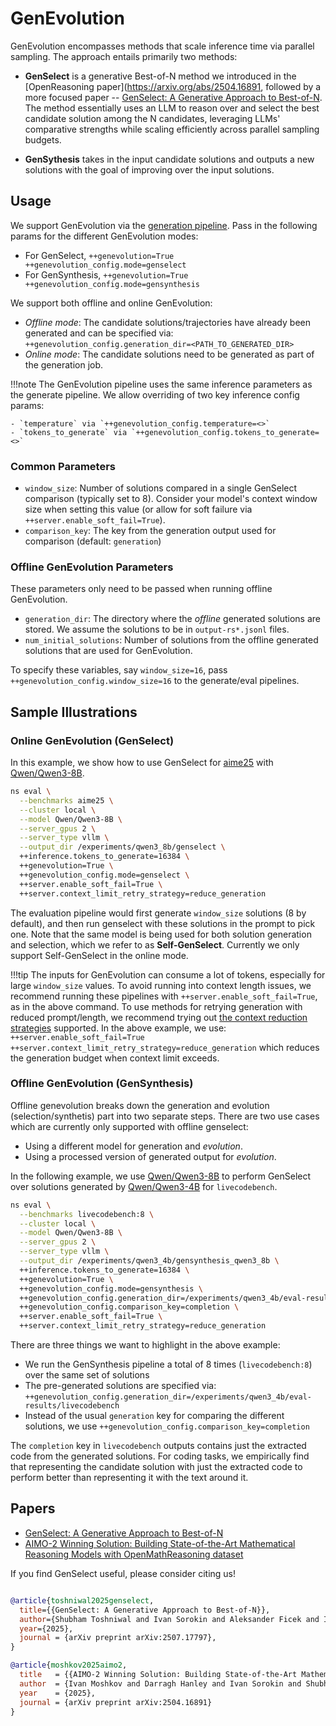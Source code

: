 # GenEvolution

GenEvolution encompasses methods that scale inference time via parallel sampling. The approach entails primarily two methods:


- **GenSelect** is a generative Best-of-N method we introduced in the [OpenReasoning paper](https://arxiv.org/abs/2504.16891, followed by a more focused paper -- [GenSelect: A Generative Approach to Best-of-N](https://arxiv.org/abs/2507.17797). The method essentially uses an LLM to reason over and select the best candidate solution among the N candidates, leveraging LLMs' comparative strengths while scaling efficiently across parallel sampling budgets.

- **GenSythesis** takes in the input candidate solutions and outputs a new solutions with the goal of improving over the input solutions.

## Usage

We support GenEvolution via the [generation pipeline](https://nvidia.github.io/NeMo-Skills/pipelines/generation/).
Pass in the following params for the different GenEvolution modes:

- For GenSelect, `++genevolution=True ++genevolution_config.mode=genselect`
- For GenSynthesis, `++genevolution=True ++genevolution_config.mode=gensynthesis`

We support both offline and online GenEvolution:

- *Offline mode*: The candidate solutions/trajectories have already been generated and can be specified via:
`++genevolution_config.generation_dir=<PATH_TO_GENERATED_DIR>`
- *Online mode*: The candidate solutions need to be generated as part of the generation job.

!!!note
    The GenEvolution pipeline uses the same inference parameters as the generate pipeline. We allow overriding of two key inference config params:

    - `temperature` via `++genevolution_config.temperature=<>`
    - `tokens_to_generate` via `++genevolution_config.tokens_to_generate=<>`



### Common Parameters
- `window_size`: Number of solutions compared in a single GenSelect comparison (typically set to 8). Consider your model's context window size when setting this value (or allow for soft failure via `++server.enable_soft_fail=True`).
- `comparison_key`: The key from the generation output used for comparison (default: `generation`)

### Offline GenEvolution Parameters

These parameters only need to be passed when running offline GenEvolution.

- `generation_dir`: The directory where the *offline* generated solutions are stored. We assume the solutions to be in `output-rs*.jsonl` files.
- `num_initial_solutions`: Number of solutions from the offline generated solutions that are used for GenEvolution.


To specify these variables, say `window_size=16`, pass `++genevolution_config.window_size=16` to the generate/eval pipelines.


## Sample Illustrations


### Online GenEvolution (GenSelect)

In this example, we show how to use GenSelect for [aime25](https://nvidia.github.io/NeMo-Skills/evaluation/natural-math/) with [Qwen/Qwen3-8B](https://huggingface.co/Qwen/Qwen3-8B).

```bash hl_lines="9-10"
ns eval \
  --benchmarks aime25 \
  --cluster local \
  --model Qwen/Qwen3-8B \
  --server_gpus 2 \
  --server_type vllm \
  --output_dir /experiments/qwen3_8b/genselect \
  ++inference.tokens_to_generate=16384 \
  ++genevolution=True \
  ++genevolution_config.mode=genselect \
  ++server.enable_soft_fail=True \
  ++server.context_limit_retry_strategy=reduce_generation
```

The evaluation pipeline would first generate `window_size` solutions (8 by default), and then run genselect with these solutions in the prompt to pick one.
Note that the same model is being used for both solution generation and selection, which we refer to as **Self-GenSelect**.
Currently we only support Self-GenSelect in the online mode.

!!!tip
    The inputs for GenEvolution can consume a lot of tokens, especially for large `window_size` values.
    To avoid running into context length issues, we recommend running these pipelines with `++server.enable_soft_fail=True`, as in the above command.
    To use methods for retrying generation with reduced prompt/length, we recommend trying out [the context reduction strategies](https://nvidia.github.io/NeMo-Skills/pipelines/generation/#context-window-limits) supported.
    In the above example, we use:
    ```++server.enable_soft_fail=True ++server.context_limit_retry_strategy=reduce_generation```
    which reduces the generation budget when context limit exceeds.

### Offline GenEvolution (GenSynthesis)

Offline genevolution breaks down the generation and evolution (selection/synthetis) part into two separate steps. There are two use cases which are currently only supported with offline genselect:

- Using a different model for generation and *evolution*.
- Using a processed version of generated output for *evolution*.

In the following example, we use [Qwen/Qwen3-8B](https://huggingface.co/Qwen/Qwen3-8B) to perform GenSelect over solutions generated by [Qwen/Qwen3-4B](https://huggingface.co/Qwen/Qwen3-4B) for `livecodebench`.

```bash hl_lines="9-12"
ns eval \
  --benchmarks livecodebench:8 \
  --cluster local \
  --model Qwen/Qwen3-8B \
  --server_gpus 2 \
  --server_type vllm \
  --output_dir /experiments/qwen3_4b/gensynthesis_qwen3_8b \
  ++inference.tokens_to_generate=16384 \
  ++genevolution=True \
  ++genevolution_config.mode=gensynthesis \
  ++genevolution_config.generation_dir=/experiments/qwen3_4b/eval-results/livecodebench \
  ++genevolution_config.comparison_key=completion \
  ++server.enable_soft_fail=True \
  ++server.context_limit_retry_strategy=reduce_generation
```

There are three things we want to highlight in the above example:

- We run the GenSynthesis pipeline a total of 8 times (`livecodebench:8`) over the same set of solutions
- The pre-generated solutions are specified via: `++genevolution_config.generation_dir=/experiments/qwen3_4b/eval-results/livecodebench`
- Instead of the usual `generation` key for comparing the different solutions, we use `++genevolution_config.comparison_key=completion`

The `completion` key in `livecodebench` outputs contains just the extracted code from the generated solutions. For coding tasks, we empirically find that representing the candidate solution with just the extracted code to perform better than representing it with the text around it.


## Papers

- [GenSelect: A Generative Approach to Best-of-N](https://arxiv.org/abs/2507.17797)
- [AIMO-2 Winning Solution: Building State-of-the-Art Mathematical Reasoning Models with OpenMathReasoning dataset](https://arxiv.org/abs/2504.16891)


If you find GenSelect useful, please consider citing us!

```bibtex

@article{toshniwal2025genselect,
  title={{GenSelect: A Generative Approach to Best-of-N}},
  author={Shubham Toshniwal and Ivan Sorokin and Aleksander Ficek and Ivan Moshkov and Igor Gitman},
  year={2025},
  journal = {arXiv preprint arXiv:2507.17797},
}

@article{moshkov2025aimo2,
  title   = {{AIMO-2 Winning Solution: Building State-of-the-Art Mathematical Reasoning Models with OpenMathReasoning dataset}},
  author  = {Ivan Moshkov and Darragh Hanley and Ivan Sorokin and Shubham Toshniwal and Christof Henkel and Benedikt Schifferer and Wei Du and Igor Gitman},
  year    = {2025},
  journal = {arXiv preprint arXiv:2504.16891}
}
```